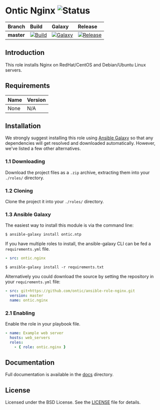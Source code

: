 # Ontic Nginx ![Status](https://img.shields.io/badge/project-maintained-brightgreen.svg)

| Branch             | Build               | Galaxy              | Release              |
| :----------------- | :------------------ | :------------------ | :------------------- |
| **master**         | [![Build](https://img.shields.io/travis/ontic/ansible-role-nginx/master.svg)](https://travis-ci.org/ontic/ansible-role-nginx) | [![Galaxy](https://img.shields.io/badge/galaxy-ontic.nginx-blue.svg)](https://galaxy.ansible.com/list#/roles/5628) | [![Release](https://img.shields.io/github/release/ontic/ansible-role-nginx.svg)](https://github.com/ontic/ansible-role-nginx/releases) |

## Introduction

This role installs Nginx on RedHat/CentOS and Debian/Ubuntu Linux servers.

## Requirements

| Name                                                                                          | Version       |
| :-------------------------------------------------------------------------------------------- | :------------ |
None                                                                                            | N/A           |


## Installation

We strongly suggest installing this role using [Ansible Galaxy](https://galaxy.ansible.com) so that any dependencies
will get resolved and downloaded automatically. However, we've listed a few other alternatives.

### 1.1 Downloading

Download the project files as a `.zip` archive, extracting them into your `./roles/` directory.

### 1.2 Cloning

Clone the project it into your `./roles/` directory.

### 1.3 Ansible Galaxy

The easiest way to install this module is via the command line:

```
$ ansible-galaxy install ontic.ntp
```

If you have multiple roles to install, the ansible-galaxy CLI can be fed a `requirements.yml` file.

```yml
- src: ontic.nginx
```

```
$ ansible-galaxy install -r requirements.txt
```

Alternatively you could download the source by setting the repository in your `requirements.yml` file:

```yml
- src: git+https://github.com/ontic/ansible-role-nginx.git
  version: master
  name: ontic.nginx
```

### 2.1 Enabling

Enable the role in your playbook file.

```yml
- name: Example web server
  hosts: web_servers
  roles:
    - { role: ontic.nginx }
```

## Documentation

Full documentation is available in the [docs](/docs) directory.

## License

Licensed under the BSD License. See the [LICENSE](/LICENSE) file for details.